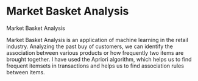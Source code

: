 # Market Basket Analysis

Market Basket Analysis

Market Basket Analysis is an application of machine learning in the retail industry. Analyzing the past buy of customers, we can identify the association between various products or how frequently two items are brought together. I have used the Apriori algorithm, which helps us to find frequent itemsets in transactions and helps us to find association rules between items. 
